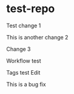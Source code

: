 # test-repo

Test change 1

This is another change 2

Change 3

Workflow test

Tags test
Edit

This is a bug fix